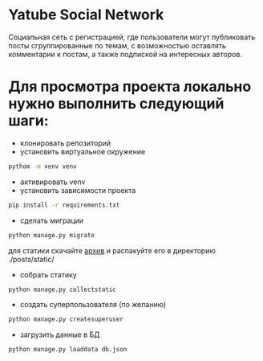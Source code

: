 # Yatube Social Network

Социальная сеть с регистрацией, где пользователи могут  публиковать посты сгруппированные по темам, с возможностью оставлять комментарии к постам, а также подпиской на интересных авторов.

# Для просмотра проекта локально нужно выполнить следующий шаги:

- клонировать репозиторий
- установить виртуальное окружение
```sh
pythom -m venv venv
```
- активировать venv
- установить зависимости проекта
```sh
pip install -r requirements.txt
```
- сделать миграции
```sh
python manage.py migrate
```
для статики скачайте [архив](https://code.s3.yandex.net/backend-developer/learning-materials/static.zip) и распакуйте его в директорию ./posts/static/
- собрать статику
```sh
python manage.py collectstatic
```
- создать суперпользователя (по желанию)
```sh
python manage.py createsuperuser
```
- загрузить данные в БД
```sh
python manage.py loaddata db.json
```